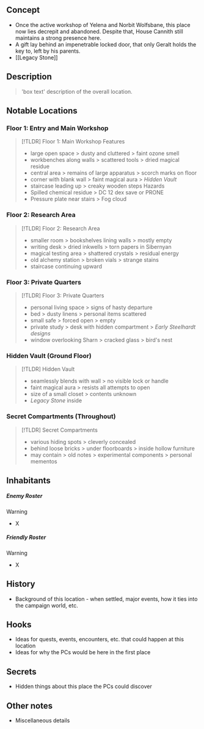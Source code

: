 ## Concept
- Once the active workshop of Yelena and Norbit Wolfsbane, this place now lies decrepit and abandoned. Despite that, House Cannith still maintains a strong presence here.
- A gift lay behind an impenetrable locked door, that only Geralt holds the key to, left by his parents.
- [[Legacy Stone]]

## Description
> 'box text' description of the overall location.

## Notable Locations
### Floor 1: Entry and Main Workshop

> [!TLDR] Floor 1: Main Workshop
> Features
> - large open space > dusty and cluttered > faint ozone smell
> - workbenches along walls > scattered tools > dried magical residue
> - central area > remains of large apparatus > scorch marks on floor
> - corner with blank wall > faint magical aura > _Hidden Vault_
> - staircase leading up > creaky wooden steps
> Hazards
> - Spilled chemical residue > DC 12 dex save or PRONE
> - Pressure plate near stairs > Fog cloud



### Floor 2: Research Area

> [!TLDR] Floor 2: Research Area
> 
> - smaller room > bookshelves lining walls > mostly empty
> - writing desk > dried inkwells > torn papers in Sibernyan
> - magical testing area > shattered crystals > residual energy
> - old alchemy station > broken vials > strange stains
> - staircase continuing upward

### Floor 3: Private Quarters

> [!TLDR] Floor 3: Private Quarters
> 
> - personal living space > signs of hasty departure
> - bed > dusty linens > personal items scattered
> - small safe > forced open > empty
> - private study > desk with hidden compartment > _Early Steelhardt designs_
> - window overlooking Sharn > cracked glass > bird's nest

### Hidden Vault (Ground Floor)

> [!TLDR] Hidden Vault
> 
> - seamlessly blends with wall > no visible lock or handle
> - faint magical aura > resists all attempts to open
> - size of a small closet > contents unknown
> - _Legacy Stone_ inside

### Secret Compartments (Throughout)

> [!TLDR] Secret Compartments
> 
> - various hiding spots > cleverly concealed
> - behind loose bricks > under floorboards > inside hollow furniture
> - may contain > old notes > experimental components > personal mementos
## Inhabitants
##### Enemy Roster
> [!warning]
> - X

##### Friendly Roster
> [!warning]
> - X

## History
- Background of this location - when settled, major events, how it ties into the campaign world, etc.

## Hooks
- Ideas for quests, events, encounters, etc. that could happen at this location
- Ideas for why the PCs would be here in the first place

## Secrets
- Hidden things about this place the PCs could discover

## Other notes
- Miscellaneous details